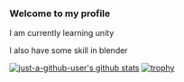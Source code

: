 ### Welcome to my profile 
I am currently learning unity

I also have some skill in blender

[![just-a-github-user's github stats](https://github-readme-stats.vercel.app/api?username=just-a-github-user&show_icons=true&theme=dark&count_private=true)](https://github.com/anuraghazra/github-readme-stats)
[![trophy](https://github-profile-trophy.vercel.app/?username=just-a-github-user&theme=darkhub)](https://github.com/ryo-ma/github-profile-trophy)
